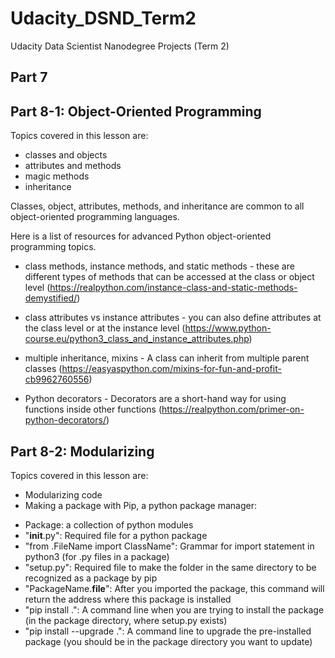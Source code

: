 # Udacity_DSND_Term2
Udacity Data Scientist Nanodegree Projects (Term 2)

## Part 7

## Part 8-1: Object-Oriented Programming
Topics covered in this lesson are:
* classes and objects
* attributes and methods
* magic methods
* inheritance

Classes, object, attributes, methods, and inheritance are common to all object-oriented programming languages.

Here is a list of resources for advanced Python object-oriented programming topics.

* class methods, instance methods, and static methods - these are different types of methods that can be accessed at the class or object level
  (https://realpython.com/instance-class-and-static-methods-demystified/)

* class attributes vs instance attributes - you can also define attributes at the class level or at the instance level
  (https://www.python-course.eu/python3_class_and_instance_attributes.php)

* multiple inheritance, mixins - A class can inherit from multiple parent classes
  (https://easyaspython.com/mixins-for-fun-and-profit-cb9962760556)

* Python decorators - Decorators are a short-hand way for using functions inside other functions
  (https://realpython.com/primer-on-python-decorators/)


## Part 8-2: Modularizing
Topics covered in this lesson are:
* Modularizing code
* Making a package with Pip, a python package manager: 
 - Package: a collection of python modules
 - "__init__.py": Required file for a python package
 - "from .FileName import ClassName": Grammar for import statement in python3 (for .py files in a package)
 - "setup.py": Required file to make the folder in the same directory to be recognized as a package by pip
 - "PackageName.__file__": After you imported the package, this command will return the address where this package is installed 
 - "pip install .": A command line when you are trying to install the package (in the package directory, where setup.py exists)
 - "pip install --upgrade .": A command line to upgrade the pre-installed package (you should be in the package directory you want to update)